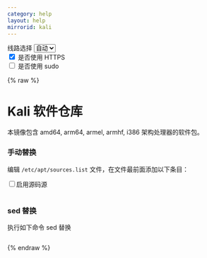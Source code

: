 ```yaml
---
category: help
layout: help
mirrorid: kali
---
```


<!-- 本 markdown 从 tuna/mirrorz-help-ng 自动生成，如需修改请参阅该仓库 -->

<style>.z-help tmpl { display: none }</style>

<div class="z-wrap">
    <form class="z-form z-global" onchange="form_update(null)" onsubmit="return false">
        <div>
            <label for="e0a5cecb">线路选择</label>
            <select id="e0a5cecb" name="host">
                <option selected="selected" value="{{ site.url }}">自动</option>
                <option value="{{ site.urlv4 }}">IPv4</option>
                <option value="{{ site.urlv6 }}">IPv6</option>
            </select>
        </div>
        <div>
            <input id="144d763c" name="_scheme" type="checkbox" checked>
            <label for="144d763c">是否使用 HTTPS</label>
        </div>
        <div>
            <input id="4659e7da" name="_sudo" type="checkbox">
            <label for="4659e7da">是否使用 sudo</label>
        </div>
    </form>
</div>
{% raw %}
<div class="z-help"><h1>Kali 软件仓库</h1>
<p>本镜像包含 amd64, arm64, armel, armhf, i386 架构处理器的软件包。</p>
<h3>手动替换</h3>
<p>编辑 <code>/etc/apt/sources.list</code> 文件，在文件最前面添加以下条目：</p>
<div class="z-wrap"><form class="z-form" onchange="form_update(event)" onsubmit="return false"><div><input id="718cb75a" name="src" title="源码源通常用于构建和调试，开启后影响更新速度" type="checkbox"/><label for="718cb75a" title="源码源通常用于构建和调试，开启后影响更新速度">启用源码源</label></div></form><pre class="z-code"></pre></div><tmpl z-input="src" z-path="/etc/apt/sources.list">
deb {{endpoint}} kali-rolling main non-free contrib
{{src}}deb-src {{endpoint}} kali-rolling main non-free contrib
</tmpl>
<h3>sed 替换</h3>
<p>执行如下命令 sed 替换</p>
<div class="z-wrap"><form class="z-form" onchange="form_update(event)" onsubmit="return false"></form><pre class="z-code"></pre></div><tmpl z-lang="bash">
{{sudo}}sed -i "s@http://http.kali.org/kali@{{endpoint}}@g" /etc/apt/sources.list
</tmpl><script id="z-config" type="application/x-mirrorz-help">eyJfIjogIkthbGkgXHU4ZjZmXHU0ZWY2XHU0ZWQzXHU1ZTkzIiwgImJsb2NrIjogWyJrYWxpIl0sICJpbnB1dCI6IHsic3JjIjogeyJfIjogIlx1NTQyZlx1NzUyOFx1NmU5MFx1NzgwMVx1NmU5MCIsICJub3RlIjogIlx1NmU5MFx1NzgwMVx1NmU5MFx1OTAxYVx1NWUzOFx1NzUyOFx1NGU4ZVx1Njc4NFx1NWVmYVx1NTQ4Y1x1OGMwM1x1OGJkNVx1ZmYwY1x1NWYwMFx1NTQyZlx1NTQwZVx1NWY3MVx1NTRjZFx1NjZmNFx1NjViMFx1OTAxZlx1NWVhNiIsICJ0cnVlIjogIiIsICJmYWxzZSI6ICIjICJ9fSwgIm5hbWUiOiAia2FsaSJ9</script>
</div>

{% endraw %}

<script src="/static/js/mustache.js?{{ site.data['hash'] }}"></script>
<script src="/static/js/zdocs.js?{{ site.data['hash'] }}"></script>
